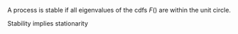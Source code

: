 A process is stable if all eigenvalues of the cdfs $F()$ are within the unit circle.

Stability implies stationarity
